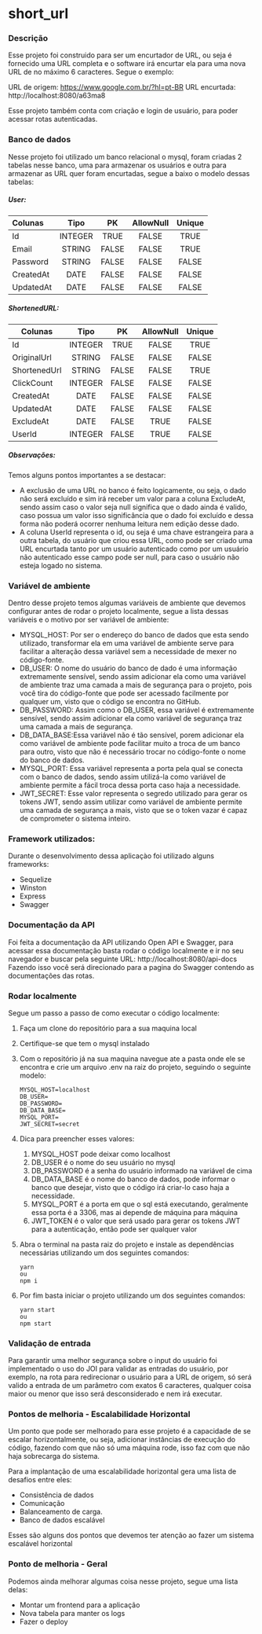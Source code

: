 # short_url

### Descrição

Esse projeto foi construido para ser um encurtador de URL, ou seja é fornecido uma URL completa e o software irá encurtar ela para uma nova URL de no máximo 6 caracteres. Segue o exemplo:

URL de origem: https://www.google.com.br/?hl=pt-BR
URL encurtada: http://localhost:8080/a63ma8

Esse projeto também conta com criação e login de usuário, para poder acessar rotas autenticadas.

### Banco de dados

Nesse projeto foi utilizado um banco relacional o mysql, foram criadas 2 tabelas nesse banco, uma para armazenar os usuários e outra para armazenar as URL quer foram encurtadas, segue a baixo o modelo dessas tabelas:

##### User:

| Colunas   |  Tipo   |  PK   | AllowNull | Unique |
| :-------- | :-----: | :---: | :-------: | :----: |
| Id        | INTEGER | TRUE  |   FALSE   |  TRUE  |
| Email     | STRING  | FALSE |   FALSE   |  TRUE  |
| Password  | STRING  | FALSE |   FALSE   | FALSE  |
| CreatedAt |  DATE   | FALSE |   FALSE   | FALSE  |
| UpdatedAt |  DATE   | FALSE |   FALSE   | FALSE  |

##### ShortenedURL:

| Colunas      |  Tipo   |  PK   | AllowNull | Unique |
| ------------ | :-----: | :---: | :-------: | :----: |
| Id           | INTEGER | TRUE  |   FALSE   |  TRUE  |
| OriginalUrl  | STRING  | FALSE |   FALSE   | FALSE  |
| ShortenedUrl | STRING  | FALSE |   FALSE   |  TRUE  |
| ClickCount   | INTEGER | FALSE |   FALSE   | FALSE  |
| CreatedAt    |  DATE   | FALSE |   FALSE   | FALSE  |
| UpdatedAt    |  DATE   | FALSE |   FALSE   | FALSE  |
| ExcludeAt    |  DATE   | FALSE |   TRUE    | FALSE  |
| UserId       | INTEGER | FALSE |   TRUE    | FALSE  |

##### Observações:

Temos alguns pontos importantes a se destacar:

- A exclusão de uma URL no banco é feito logicamente, ou seja, o dado não será excluído e sim irá receber um valor para a coluna ExcludeAt, sendo assim caso o valor seja null significa que o dado ainda é valido, caso possua um valor isso significância que o dado foi excluído e dessa forma não poderá ocorrer nenhuma leitura nem edição desse dado.
- A coluna UserId representa o id, ou seja é uma chave estrangeira para a outra tabela, do usuário que criou essa URL, como pode ser criado uma URL encurtada tanto por um usuário autenticado como por um usuário não autenticado esse campo pode ser null, para caso o usuário não esteja logado no sistema.

### Variável de ambiente

Dentro desse projeto temos algumas variáveis de ambiente que devemos configurar antes de rodar o projeto localmente, segue a lista dessas variáveis e o motivo por ser variável de ambiente:

- MYSQL_HOST: Por ser o endereço do banco de dados que esta sendo utilizado, transformar ela em uma variável de ambiente serve para facilitar a alteração dessa variável sem a necessidade de mexer no código-fonte.
- DB_USER: O nome do usuário do banco de dado é uma informação extremamente sensível, sendo assim adicionar ela como uma variável de ambiente traz uma camada a mais de segurança para o projeto, pois você tira do código-fonte que pode ser acessado facilmente por qualquer um, visto que o código se encontra no GitHub.
- DB_PASSWORD: Assim como o DB_USER, essa variável é extremamente sensível, sendo assim adicionar ela como variável de segurança traz uma camada a mais de segurança.
- DB_DATA_BASE:Essa variável não é tão sensível, porem adicionar ela como variável de ambiente pode facilitar muito a troca de um banco para outro, visto que não é necessário trocar no código-fonte o nome do banco de dados.
- MYSQL_PORT: Essa variável representa a porta pela qual se conecta com o banco de dados, sendo assim utilizá-la como variável de ambiente permite a fácil troca dessa porta caso haja a necessidade. 
- JWT_SECRET: Esse valor representa o segredo utilizado para gerar os tokens JWT, sendo assim utilizar como variável de ambiente permite uma camada de segurança a mais, visto que se o token vazar é capaz de comprometer o sistema inteiro.

### Framework utilizados:

Durante o desenvolvimento dessa aplicaçào foi utilizado alguns frameworks:

- Sequelize
- Winston
- Express
- Swagger

### Documentação da API

Foi feita a documentação da API utilizando Open API e Swagger, para acessar essa documentação basta rodar o código localmente e ir no seu navegador e buscar pela seguinte URL: http://localhost:8080/api-docs Fazendo isso você será direcionado para a pagina do Swagger contendo as documentações das rotas.

### Rodar localmente

Segue um passo a passo de como executar o código localmente:

1. Faça um clone do repositório para a sua maquina local

2. Certifique-se que tem o mysql instalado

3. Com  o repositório já na sua maquina navegue ate a pasta onde ele se encontra e crie um arquivo .env na raiz do projeto, seguindo o seguinte modelo:

   ```
   MYSQL_HOST=localhost
   DB_USER=
   DB_PASSWORD=
   DB_DATA_BASE=
   MYSQL_PORT=
   JWT_SECRET=secret
   ```

4. Dica para preencher esses valores:

   1. MYSQL_HOST pode deixar como localhost
   2. DB_USER é o nome do seu usuário no mysql
   3. DB_PASSWORD é a senha do usuário informado na variável de cima
   4. DB_DATA_BASE é o nome do banco de dados, pode informar o banco que desejar, visto que o código irá criar-lo caso haja a necessidade.
   5. MYSQL_PORT é a porta em que o sql está executando, geralmente essa porta é a 3306, mas ai depende de máquina para máquina
   6. JWT_TOKEN é o valor que será usado para gerar os tokens JWT para a autenticação, então pode ser qualquer valor

5. Abra o terminal na pasta raiz do projeto e instale as dependências necessárias utilizando um dos seguintes comandos:

   ```
   yarn
   ou
   npm i
   ```

6. Por fim basta iniciar o projeto utilizando um dos seguintes comandos:

   ```
   yarn start 
   ou 
   npm start
   ```
   
### Validação de entrada

Para garantir uma melhor segurança sobre o input do usuário foi implementado o uso do JOI para validar as entradas do usuário, por exemplo, na rota para redirecionar o usuário para a URL de origem, só será valido a entrada de um parâmetro com exatos 6 caracteres, qualquer coisa maior ou menor que isso será desconsiderado e nem irá executar.

### Pontos de melhoria - Escalabilidade Horizontal

Um ponto que pode ser melhorado para esse projeto é a capacidade de se escalar horizontalmente, ou seja,   adicionar instâncias de execução do código, fazendo com que não só uma máquina rode, isso faz com que não haja sobrecarga do sistema.

Para a implantação de uma escalabilidade horizontal gera uma lista de desafios entre eles: 

- Consistência de dados
- Comunicação
- Balanceamento de carga.
- Banco de dados escalável 

Esses são alguns dos pontos que devemos ter atenção ao fazer um sistema escalável horizontal

### Ponto de melhoria - Geral

Podemos ainda melhorar algumas coisa nesse projeto, segue uma lista delas:

- Montar um frontend para a aplicação
- Nova tabela para manter os logs
- Fazer o deploy
